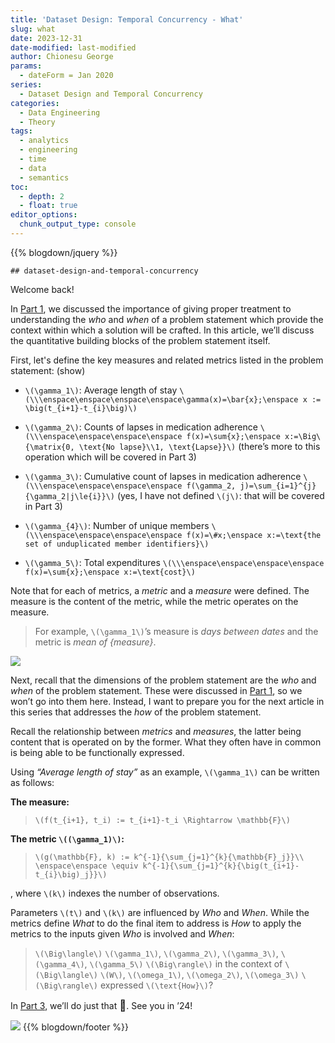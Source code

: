 ```yaml
---
title: 'Dataset Design: Temporal Concurrency - What'
slug: what
date: 2023-12-31
date-modified: last-modified
author: Chionesu George
params:
  - dateForm = Jan 2020
series: 
  - Dataset Design and Temporal Concurrency
categories:
  - Data Engineering
  - Theory
tags:
  - analytics
  - engineering
  - time
  - data
  - semantics
toc:
  - depth: 2
  - float: true
editor_options: 
  chunk_output_type: console
---
```


{{% blogdown/jquery %}}

    ## dataset-design-and-temporal-concurrency

<link rel="stylesheet" href="/markdown.css"/>
<script src="/markdown.js"></script>
<span style="display: none;">
<p>
<ul toggleGroup="0" context="definition">
<li id="msg_tax_I">
<span class="def_sym">&delta;<sup>I</sup></span>
: Information-carrying columns
</li>
<li id="msg_tax_G">
<span class="def_sym">&delta;<sup>G</sup></span>
: Grouping columns (categorical, descriptive)
</li>
<li id="msg_tax_Y">
<span class="def_sym">&delta;<sup>Y</sup></span>
: Measurements (e.g., purchase price, height, product ratings)
</li>
<li id="msg_tax_T">
<span class="def_sym">&delta;<sup>T</sup></span>
: Temporal columns to include dates and temporal hierarchies
</li>
<li id="msg_tax_E">
<span class="def_sym">&delta;<sup>E</sup></span>
: Record life-cycle tracking columns (for example, effective dates in slowly changing dimension parlance)
</li>
</ul>
</p>
</span>
<span style="display: none;" id="msg_W">Report Window</span>
<span style="display: none;" id="msg_o1">... members between 30 and 50 years old</span>
<span style="display: none;" id="msg_o2">... have had at least two inpatient visits within a six-week period</span>
<span style="display: none;" id="msg_o3">Dependence vs. Independence</span>

<span class="decorativeText">Welcome back!</span>

In <a href="../who-and-when" target="blank">Part 1</a>, we discussed the importance of giving proper treatment to understanding the *who* and *when* of a problem statement which provide the context within which a solution will be crafted. In this article, we’ll discuss the quantitative building blocks of the problem statement itself.

<span role="toggle" context="posthoc" toggleGroup="1" class="">
First, let's define the key measures and related metrics listed in the problem statement: 
<hint toggleGroup="1">(show)</hint>
</span>

- <span class="bigMath">`\(\gamma_1\)`</span>: <span id="msg_g1">Average length of stay</span> `\(\\\enspace\enspace\enspace\enspace\gamma(x)=\bar{x};\enspace x := \big(t_{i+1}-t_{i}\big)\)`

- <span class="bigMath">`\(\gamma_2\)`</span>: <span id="msg_g2">Counts of lapses in medication adherence</span> `\(\\\enspace\enspace\enspace\enspace f(x)=\sum{x};\enspace x:=\Big\{\matrix{0, \text{No lapse}\\1, \text{Lapse}}\)` (there’s more to this operation which will be covered in Part 3)

- <span class="bigMath">`\(\gamma_3\)`</span>: <span id="msg_g3">Cumulative count of lapses in medication adherence</span> `\(\\\enspace\enspace\enspace\enspace f(\gamma_2, j)=\sum_{i=1}^{j}{\gamma_2|j\le{i}}\)` (yes, I have not defined `\(j\)`: that will be covered in Part 3)

- <span class="bigMath">`\(\gamma_{4}\)`</span>: <span id="msg_g4">Number of unique members</span> `\(\\\enspace\enspace\enspace\enspace f(x)=\#x;\enspace x:=\text{the set of unduplicated member identifiers}\)`

- <span class="bigMath">`\(\gamma_5\)`</span>: <span id="msg_g5">Total expenditures</span> `\(\\\enspace\enspace\enspace\enspace f(x)=\sum{x};\enspace x:=\text{cost}\)`

Note that for each of metrics, a *metric* and a *measure* were defined. The measure is the content of the metric, while the metric operates on the measure.

> For example, <span msg_id="1">`\(\gamma_1\)`</span>’s measure is *days between dates* and the metric is *mean of {measure}*.

<img src="/decorative_line.png" class="decorative-line" />

Next, recall that the dimensions of the problem statement are the *who* and *when* of the problem statement. These were discussed in <a href="../who-and-when" target="_blank">Part 1</a>, so we won’t go into them here. Instead, I want to prepare you for the next article in this series that addresses the *how* of the problem statement.

Recall the relationship between *metrics* and *measures*, the latter being content that is operated on by the former. What they often have in common is being able to be functionally expressed.

Using *“Average length of stay”* as an example, <span msg_id="g1">`\(\gamma_1\)`</span> can be written as follows:

**The measure:**

> `\(f(t_{i+1}, t_i) := t_{i+1}-t_i \Rightarrow \mathbb{F}\)`

**The metric `\((\gamma_1)\)`:**

> `\(g(\mathbb{F}, k) := k^{-1}{\sum_{j=1}^{k}{\mathbb{F}_j}}\\ \enspace\enspace \equiv k^{-1}{\sum_{j=1}^{k}{\big(t_{i+1}-t_{i}\big)_j}}\)`

, where `\(k\)` indexes the number of observations.

Parameters <span class="bigMath">`\(t\)`</span> and <span class="bigMath">`\(k\)`</span> are influenced by *Who* and *When*. While the metrics define *What* to do the final item to address is *How* to apply the metrics to the inputs given *Who* is involved and *When*:

> `\(\Big\langle\)`
> <span msg_id="g1">`\(\gamma_1\)`</span>,
> <span msg_id="g2">`\(\gamma_2\)`</span>,
> <span msg_id="g3">`\(\gamma_3\)`</span>,
> <span msg_id="g4">`\(\gamma_4\)`</span>,
> <span msg_id="g5">`\(\gamma_5\)`</span>
> `\(\Big\rangle\)`
> in the context of
> `\(\Big\langle\)`
> <span msg_id="W">`\(W\)`</span>,
> <span msg_id="o1">`\(\omega_1\)`</span>,
> <span msg_id="o2">`\(\omega_2\)`</span>,
> <span msg_id="o3">`\(\omega_3\)`</span>
> `\(\Big\rangle\)` expressed `\(\text{How}\)`?

In <a href="../how" target="_blank">Part 3</a>, we’ll do just that <span style="font-size:larger;">🙂</span>. See you in ’24!

<img src="/decorative_line.png" class="decorative-line" />
{{% blogdown/footer %}}
